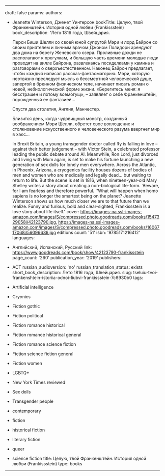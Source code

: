 ---
draft: false
params:
  authors:
  - Jeanette Winterson, Дженет Уинтерсон
  bookTitle: Целую, твой Франкенштейн. История одной любви (Frankissstein)
  book_description: 'Лето 1816 года, Швейцария.


    Перси Биши Шелли со своей юной супругой Мэри и лорд Байрон со своим приятелем
    и личным врачом Джоном Полидори арендуют два дома на берегу Женевского озера.
    Проливные дожди не располагают к прогулкам, и большую часть времени молодые люди
    проводят на вилле Байрона, развлекаясь посиделками у камина и разговорами о сверхъестественном.
    Наконец Байрон предлагает, чтобы каждый написал рассказ-фантасмагорию. Мэри, которую
    неотвязно преследует мысль о бессмертной человеческой душе, запертой в бренном
    физическом теле, начинает писать роман о новой, небиологической форме жизни. «Берегитесь
    меня: я бесстрашен и потому всемогущ», – заявляет о себе Франкенштейн, порожденный
    ее фантазией…


    Спустя два столетия, Англия, Манчестер.


    Близится день, когда чудовищный монстр, созданный воображением Мэри Шелли, обретет
    свое воплощение и столкновение искусственного и человеческого разума ввергнет
    мир в хаос…


    In Brexit Britain, a young transgender doctor called Ry is falling in love – against
    their better judgement – with Victor Stein, a celebrated professor leading the
    public debate around AI. Meanwhile, Ron Lord, just divorced and living with Mum
    again, is set to make his fortune launching a new generation of sex dolls for
    lonely men everywhere. Across the Atlantic, in Phoenix, Arizona, a cryogenics
    facility houses dozens of bodies of men and women who are medically and legally
    dead… but waiting to return to life. But the scene is set in 1816, when nineteen-year-old
    Mary Shelley writes a story about creating a non-biological life-form. ‘Beware,
    for I am fearless and therefore powerful. ''What will happen when homo sapiens
    is no longer the smartest being on the planet? Jeanette Winterson shows us how
    much closer we are to that future than we realize. Funny and furious, bold and
    clear-sighted, Frankissstein is a love story about life itself.'
  cover: https://images-na.ssl-images-amazon.com/images/S/compressed.photo.goodreads.com/books/1547329058i/42123790.jpg,
    https://images-na.ssl-images-amazon.com/images/S/compressed.photo.goodreads.com/books/1606717068i/56096639.jpg
  editions count: '51'
  isbn: '9785171216412'
  languages:
  - Английский, Испанский, Русский
  link: https://www.goodreads.com/book/show/42123790-frankissstein
  page_count: '260'
  publication_year: '2019'
  publishers:
  - АСТ
  russian_audioversion: 'no'
  russian_translation_status: exists
  short_book_description: Лето 1816 года, Швейцария.
  slug: tseluiu-tvoi-frankenshtein-istoriia-odnoi-liubvi-frankissstein-7c6930b0
  tags:
  - Artificial intelligence
  - Cryonics
  - Fiction gothic
  - Fiction political
  - Fiction romance historical
  - Fiction romance historical general
  - Fiction romance science fiction
  - Fiction science fiction general
  - Fiction women
  - LGBTQ+
  - New York Times reviewed
  - Sex dolls
  - Transgender people
  - contemporary
  - fiction
  - historical fiction
  - literary fiction
  - queer
  - science fiction
title: Целую, твой Франкенштейн. История одной любви (Frankissstein)
type: books
------
